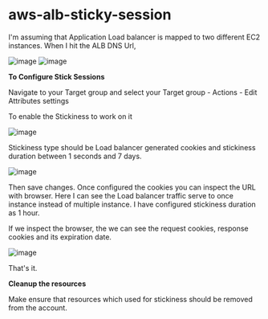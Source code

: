 # aws-alb-sticky-session

I'm assuming that Application Load balancer is mapped to two different EC2 instances. When I hit the ALB DNS Url,

![image](https://github.com/kohlidevops/aws-alb-sticky-session/assets/100069489/abc68d7a-b7a6-4232-9e19-4e0948e570c4)
![image](https://github.com/kohlidevops/aws-alb-sticky-session/assets/100069489/ec13b319-6bcb-4aad-88d6-f90725ee3538)

**To Configure Stick Sessions**

Navigate to your Target group and select your Target group - Actions - Edit Attributes settings

To enable the Stickiness to work on it

![image](https://github.com/kohlidevops/aws-alb-sticky-session/assets/100069489/fdeb9cf6-f640-4efd-9f87-ff4ac5bca97a)

Stickiness type should be Load balancer generated cookies and stickiness duration between 1 seconds and 7 days.

![image](https://github.com/kohlidevops/aws-alb-sticky-session/assets/100069489/cb571614-ec65-4eaa-940f-3b9f2eab9094)

Then save changes. Once configured the cookies you can inspect the URL with browser. Here I can see the Load balancer traffic serve to once instance instead of multiple instance. I have configured stickiness duration as 1 hour.

If we inspect the browser, the we can see the request cookies, response cookies and its expiration date.

![image](https://github.com/kohlidevops/aws-alb-sticky-session/assets/100069489/789d48fa-84e6-4dcc-ae0d-27d59e92ab6d)

That's it. 

**Cleanup the resources**

Make ensure that resources which used for stickiness should be removed from the account.






